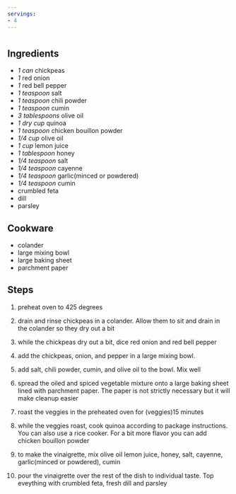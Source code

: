 ```yaml
---
servings:
- 4
---
```


# 

## Ingredients
- *1 can* chickpeas
- *1* red onion
- *1* red bell pepper
- *1 teaspoon* salt
- *1 teaspoon* chili powder
- *1 teaspoon* cumin
- *3 tablespoons* olive oil
- *1 dry cup* quinoa
- *1 teaspoon* chicken bouillon powder
- *1/4 cup* olive oil
- *1 cup* lemon juice
- *1 tablespoon* honey
- *1/4 teaspoon* salt
- *1/4 teaspoon* cayenne
- *1/4 teaspoon* garlic(minced or powdered)
- *1/4 teaspoon* cumin
- crumbled feta
- dill
- parsley

## Cookware
- colander
- large mixing bowl
- large baking sheet
- parchment paper

## Steps
1. preheat oven to 425 degrees

2. drain and rinse chickpeas in a colander. Allow them to sit and drain in the
colander so they dry out a bit

3. while the chickpeas dry out a bit, dice red onion and red bell pepper

4. add the chickpeas, onion, and pepper in a large mixing bowl.

5. add salt, chili powder, cumin, and olive oil to the bowl. Mix well

6. spread the oiled and spiced vegetable mixture onto a large baking sheet
lined with parchment paper. The paper is not strictly necessary but it will make
cleanup easier

7. roast the veggies in the preheated oven for (veggies)15 minutes

8. while the veggies roast, cook quinoa according to package instructions. You
can also use a rice cooker. For a bit more flavor you can add chicken bouillon
powder

9. to make the vinaigrette, mix olive oil lemon juice, honey, salt, cayenne,
garlic(minced or powdered), cumin

10. pour the vinaigrette over the rest of the dish to individual taste. Top
eveything with crumbled feta, fresh dill and parsley

